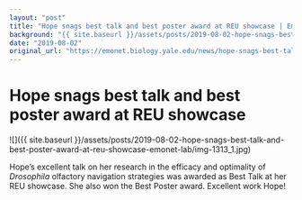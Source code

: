 ```yaml
---
layout: "post"
title: "Hope snags best talk and best poster award at REU showcase | Emonet Lab"
background: "{{ site.baseurl }}/assets/posts/2019-08-02-hope-snags-best-talk-and-best-poster-award-at-reu-showcase-emonet-lab/img-1313_1.jpg"
date: "2019-08-02"
original_url: "https://emonet.biology.yale.edu/news/hope-snags-best-talk-and-best-poster-award-reu-showcase"
---
```

# Hope snags best talk and best poster award at REU showcase

![]({{ site.baseurl }}/assets/posts/2019-08-02-hope-snags-best-talk-and-best-poster-award-at-reu-showcase-emonet-lab/img-1313_1.jpg)

Hope’s excellent talk on her research in the efficacy and optimality of *Drosophila* olfactory navigation strategies was awarded as Best Talk at her REU showcase. She also won the Best Poster award. Excellent work Hope!